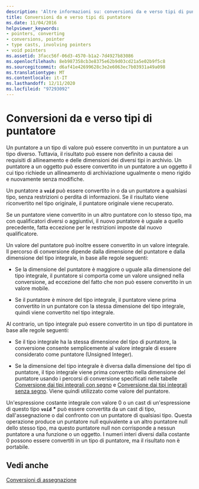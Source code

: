 ```yaml
---
description: 'Altre informazioni su: conversioni da e verso tipi di puntatore'
title: Conversioni da e verso tipi di puntatore
ms.date: 11/04/2016
helpviewer_keywords:
- pointers, converting
- conversions, pointer
- type casts, involving pointers
- void pointers
ms.assetid: 3facc56f-06d3-4570-b1a2-7d4927b83086
ms.openlocfilehash: 8eb987358cb3e8375e62b9d03cd21a5e02b9f5c8
ms.sourcegitcommit: d6af41e42699628c3e2e6063ec7b03931a49a098
ms.translationtype: MT
ms.contentlocale: it-IT
ms.lasthandoff: 12/11/2020
ms.locfileid: "97293092"
---
```

# <a name="conversions-to-and-from-pointer-types"></a>Conversioni da e verso tipi di puntatore

Un puntatore a un tipo di valore può essere convertito in un puntatore a un tipo diverso. Tuttavia, il risultato può essere non definito a causa dei requisiti di allineamento e delle dimensioni dei diversi tipi in archivio. Un puntatore a un oggetto può essere convertito in un puntatore a un oggetto il cui tipo richiede un allineamento di archiviazione ugualmente o meno rigido e nuovamente senza modifiche.

Un puntatore a **`void`** può essere convertito in o da un puntatore a qualsiasi tipo, senza restrizioni o perdita di informazioni. Se il risultato viene riconvertito nel tipo originale, il puntatore originale viene recuperato.

Se un puntatore viene convertito in un altro puntatore con lo stesso tipo, ma con qualificatori diversi o aggiuntivi, il nuovo puntatore è uguale a quello precedente, fatta eccezione per le restrizioni imposte dal nuovo qualificatore.

Un valore del puntatore può inoltre essere convertito in un valore integrale. Il percorso di conversione dipende dalla dimensione del puntatore e dalla dimensione del tipo integrale, in base alle regole seguenti:

- Se la dimensione del puntatore è maggiore o uguale alla dimensione del tipo integrale, il puntatore si comporta come un valore unsigned nella conversione, ad eccezione del fatto che non può essere convertito in un valore mobile.

- Se il puntatore è minore del tipo integrale, il puntatore viene prima convertito in un puntatore con la stessa dimensione del tipo integrale, quindi viene convertito nel tipo integrale.

Al contrario, un tipo integrale può essere convertito in un tipo di puntatore in base alle regole seguenti:

- Se il tipo integrale ha la stessa dimensione del tipo di puntatore, la conversione consente semplicemente al valore integrale di essere considerato come puntatore (Unsigned Integer).

- Se la dimensione del tipo integrale è diversa dalla dimensione del tipo di puntatore, il tipo integrale viene prima convertito nella dimensione del puntatore usando i percorsi di conversione specificati nelle tabelle [Conversione dai tipi integrali con segno](../c-language/conversions-from-signed-integral-types.md) e [Conversione dai tipi integrali senza segno](../c-language/conversions-from-unsigned-integral-types.md). Viene quindi utilizzato come valore del puntatore.

Un'espressione costante integrale con valore 0 o un cast di un'espressione di questo tipo **`void`** <strong>\*</strong> può essere convertita da un cast di tipo, dall'assegnazione o dal confronto con un puntatore di qualsiasi tipo. Questa operazione produce un puntatore null equivalente a un altro puntatore null dello stesso tipo, ma questo puntatore null non corrisponde a nessun puntatore a una funzione o un oggetto. I numeri interi diversi dalla costante 0 possono essere convertiti in un tipo di puntatore, ma il risultato non è portabile.

## <a name="see-also"></a>Vedi anche

[Conversioni di assegnazione](../c-language/assignment-conversions.md)
